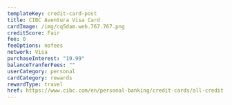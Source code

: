 ```yaml
---
templateKey: credit-card-post
title: CIBC Aventura Visa Card
cardImage: /img/cq5dam.web.767.767.png
creditScore: Fair
fee: 0
feeOptions: nofees
network: Visa
purchaseInterest: "19.99"
balanceTranferFees: ""
userCategory: personal
cardCategory: rewards
rewardType: travel
href: https://www.cibc.com/en/personal-banking/credit-cards/all-credit-cards/aventura-visa-card.html
---
```


